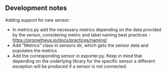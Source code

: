 ## Development notes
Adding support for new sensor:
* In metrics.py add the necessary metrics depending on the data provided by the sensor, considering metric and label naming best practices - https://prometheus.io/docs/practices/naming/
* Add "Metrics" class in sensors dir, which gets the sensor data and populates the metrics
* Add the corresponding sensor in exporter.py. Keep in mind that depending on the underlying library for the specific sensor a different exception will be produced if a sensor is not connected.
